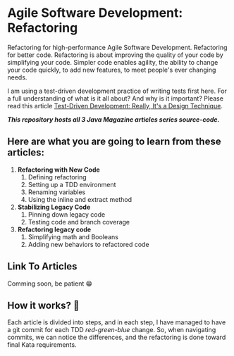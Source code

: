 # Agile Software Development: Refactoring
Refactoring for high-performance Agile Software Development. Refactoring for better code. Refactoring is about improving the quality of your code by simplifying your code. Simpler code enables agility, the ability to change your code quickly, to add new features, to meet people's ever changing needs.

I am using a test-driven development practice of writing tests first here. For a full understanding of what is it all about? And why is it important?
Please read this article [Test-Driven Development: Really, It's a Design Technique](https://www.infoq.com/articles/test-driven-design-java/).

***This repository hosts all 3 Java Magazine articles series source-code.***

## Here are what you are going to learn from these articles:
1. **Refactoring with New Code**
    1. Defining refactoring
    1. Setting up a TDD environment
    1. Renaming variables
    1. Using the inline and extract method
1. **Stabilizing Legacy Code**
    1. Pinning down legacy code
    1. Testing code and branch coverage
1. **Refactoring legacy code**
    1. Simplifying math and Booleans
    1. Adding new behaviors to refactored code


## Link To Articles
Comming soon, be patient 😁

## How it works? 🤔
Each article is divided into steps, and in each step, I have managed to have a git commit for each TDD *red-green-blue* change. So, when navigating commits, we can notice the differences, and the refactoring is done toward final Kata requirements.
